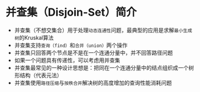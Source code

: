 # 并查集（Disjoin-Set）简介

- 并查集（不想交集合）用于处理`动态连通性`问题，最典型的应用是求解`最小生成树`的Kruskal算法
- 并查集支持`查询（find）`和`合并（union）`两个操作
- 并查集只回答两个节点是不是在一个连通分量中，并不回答路径问题
- 如果一个问题具有传递性，可以考虑用并查集
- 并查集最常见的一种设计思想是：把同在一个连通分量中的结点组织成一个树形结构（代表元法）
- 并查集使用`路径压缩`与`按秩合并`解决树的高度增加的查询性能消耗问题
